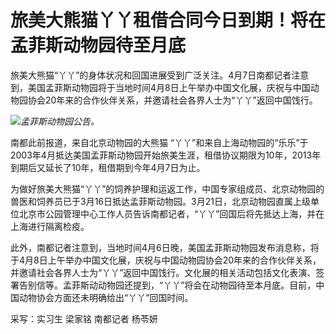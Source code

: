# 旅美大熊猫丫丫租借合同今日到期！将在孟菲斯动物园待至月底

旅美大熊猫“丫丫”的身体状况和回国进展受到广泛关注。4月7日南都记者注意到，美国孟菲斯动物园将于当地时间4月8日上午举办中国文化展，庆祝与中国动物园协会20年来的合作伙伴关系，并邀请社会各界人士为“丫丫”返回中国饯行。

![](https://inews.gtimg.com/om_bt/OVpmDYRBZn92P1rRnCjwP_UrQzKHcKVX3RP5l4NbObg0AAA/1000)_孟菲斯动物园公告。_

南都此前报道，来自北京动物园的大熊猫
“丫丫”和来自上海动物园的“乐乐”于2003年4月抵达美国孟菲斯动物园开始旅美生涯，租借协议期限为10年，2013年到期后又延长了10年，租借期到今年4月7日为止。

为做好旅美大熊猫“丫丫”的饲养护理和运返工作，中国专家组成员、北京动物园的兽医和饲养员已于3月16日抵达孟菲斯动物园。3月21日，北京动物园直属上级单位北京市公园管理中心工作人员告诉南都记者，“丫丫”回国后将先抵达上海，并在上海进行隔离检疫。

此外，南都记者注意到，当地时间4月6日晚，美国孟菲斯动物园发布消息称，将于4月8日上午举办中国文化展，庆祝与中国动物园协会20年来的合作伙伴关系，并邀请社会各界人士为“丫丫”返回中国饯行。文化展的相关活动包括文化表演、签署告别信等。孟菲斯动动物园还提到，“丫丫”将会在动物园待至本月底。目前，中国动物协会方面还未明确给出“丫丫”回国时间。

采写：实习生 梁家铭 南都记者 杨苓妍

